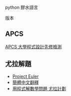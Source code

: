 python 膠水語言

版本


## APCS
[APCS 大學程式設計先修檢測](https://apcs.csie.ntnu.edu.tw/)

## 尤拉解題 
* [Project Euler ](https://projecteuler.net/about)
* [簡體中文翻釋](https://pe-cn.github.io/)
* [用程式解數學問題 尤拉計劃](http://drweb.nksh.tp.edu.tw/student/lessons/G/)
